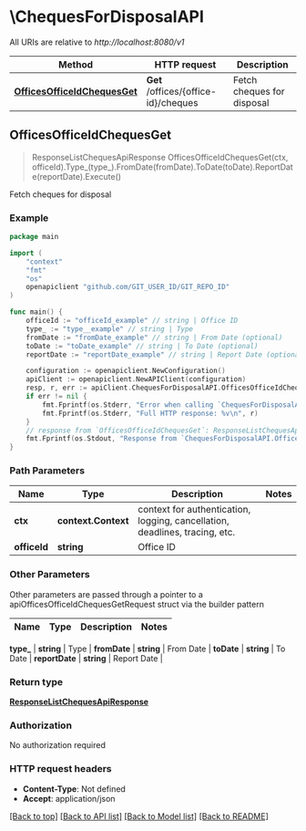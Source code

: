 # \ChequesForDisposalAPI

All URIs are relative to *http://localhost:8080/v1*

Method | HTTP request | Description
------------- | ------------- | -------------
[**OfficesOfficeIdChequesGet**](ChequesForDisposalAPI.md#OfficesOfficeIdChequesGet) | **Get** /offices/{office-id}/cheques | Fetch cheques for disposal



## OfficesOfficeIdChequesGet

> ResponseListChequesApiResponse OfficesOfficeIdChequesGet(ctx, officeId).Type_(type_).FromDate(fromDate).ToDate(toDate).ReportDate(reportDate).Execute()

Fetch cheques for disposal



### Example

```go
package main

import (
	"context"
	"fmt"
	"os"
	openapiclient "github.com/GIT_USER_ID/GIT_REPO_ID"
)

func main() {
	officeId := "officeId_example" // string | Office ID
	type_ := "type__example" // string | Type
	fromDate := "fromDate_example" // string | From Date (optional)
	toDate := "toDate_example" // string | To Date (optional)
	reportDate := "reportDate_example" // string | Report Date (optional)

	configuration := openapiclient.NewConfiguration()
	apiClient := openapiclient.NewAPIClient(configuration)
	resp, r, err := apiClient.ChequesForDisposalAPI.OfficesOfficeIdChequesGet(context.Background(), officeId).Type_(type_).FromDate(fromDate).ToDate(toDate).ReportDate(reportDate).Execute()
	if err != nil {
		fmt.Fprintf(os.Stderr, "Error when calling `ChequesForDisposalAPI.OfficesOfficeIdChequesGet``: %v\n", err)
		fmt.Fprintf(os.Stderr, "Full HTTP response: %v\n", r)
	}
	// response from `OfficesOfficeIdChequesGet`: ResponseListChequesApiResponse
	fmt.Fprintf(os.Stdout, "Response from `ChequesForDisposalAPI.OfficesOfficeIdChequesGet`: %v\n", resp)
}
```

### Path Parameters


Name | Type | Description  | Notes
------------- | ------------- | ------------- | -------------
**ctx** | **context.Context** | context for authentication, logging, cancellation, deadlines, tracing, etc.
**officeId** | **string** | Office ID | 

### Other Parameters

Other parameters are passed through a pointer to a apiOfficesOfficeIdChequesGetRequest struct via the builder pattern


Name | Type | Description  | Notes
------------- | ------------- | ------------- | -------------

 **type_** | **string** | Type | 
 **fromDate** | **string** | From Date | 
 **toDate** | **string** | To Date | 
 **reportDate** | **string** | Report Date | 

### Return type

[**ResponseListChequesApiResponse**](ResponseListChequesApiResponse.md)

### Authorization

No authorization required

### HTTP request headers

- **Content-Type**: Not defined
- **Accept**: application/json

[[Back to top]](#) [[Back to API list]](../README.md#documentation-for-api-endpoints)
[[Back to Model list]](../README.md#documentation-for-models)
[[Back to README]](../README.md)

